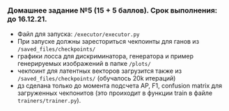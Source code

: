 ### Домашнее задание №5 (15 + 5 баллов). Срок выполнения: до 16.12.21.

- Файл для запуска: `/executor/executor.py`
- При запуске должны заресториться чекпоинты для ганов из `/saved_files/checkpoints/`
- графики лосса для дискриминатора, генератора и пример генерируемых изображений в папке `/plots/`
- чекпоинт для латентных векторов загрузится также из `/saved_files/checkpoints/` (обучалось 20k итераций)
- дз сделана только до момента подсчета AP, F1, confusion matrix для загруженных чекпонитов 
  (это проиходит в функции train в файле `trainers/trainer.py`).
